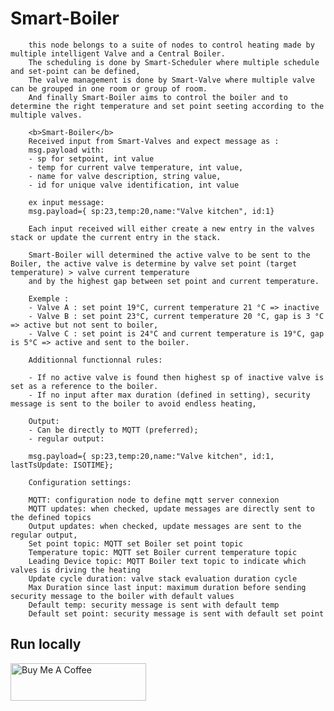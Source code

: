 # Smart-Boiler
        
        this node belongs to a suite of nodes to control heating made by multiple intelligent Valve and a Central Boiler.
        The scheduling is done by Smart-Scheduler where multiple schedule and set-point can be defined,
        The valve management is done by Smart-Valve where multiple valve can be grouped in one room or group of room. 
        And finally Smart-Boiler aims to control the boiler and to determine the right temperature and set point seeting according to the multiple valves.
        
        <b>Smart-Boiler</b>
        Received input from Smart-Valves and expect message as :
        msg.payload with:
        - sp for setpoint, int value
        - temp for current valve temperature, int value,
        - name for valve description, string value,
        - id for unique valve identification, int value

        ex input message:
        msg.payload={ sp:23,temp:20,name:"Valve kitchen", id:1}

        Each input received will either create a new entry in the valves stack or update the current entry in the stack.

        Smart-Boiler will determined the active valve to be sent to the Boiler, the active valve is determine by valve set point (target temperature) > valve current temperature 
        and by the highest gap between set point and current temperature.

        Exemple : 
        - Valve A : set point 19°C, current temperature 21 °C => inactive
        - Valve B : set point 23°C, current temperature 20 °C, gap is 3 °C => active but not sent to boiler,
        - Valve C : set point is 24°C and current temperature is 19°C, gap is 5°C => active and sent to the boiler.
        
        Additionnal functionnal rules:
        
        - If no active valve is found then highest sp of inactive valve is set as a reference to the boiler. 
        - If no input after max duration (defined in setting), security message is sent to the boiler to avoid endless heating,
        
        Output: 
        - Can be directly to MQTT (preferred);
        - regular output: 

        msg.payload={ sp:23,temp:20,name:"Valve kitchen", id:1, lastTsUpdate: ISOTIME};

        Configuration settings: 

        MQTT: configuration node to define mqtt server connexion
        MQTT updates: when checked, update messages are directly sent to the defined topics
        Output updates: when checked, update messages are sent to the regular output,
        Set point topic: MQTT set Boiler set point topic
        Temperature topic: MQTT set Boiler current temperature topic
        Leading Device topic: MQTT Boiler text topic to indicate which valves is driving the heating
        Update cycle duration: valve stack evaluation duration cycle
        Max Duration since last input: maximum duration before sending security message to the boiler with default values
        Default temp: security message is sent with default temp
        Default set point: security message is sent with default set point

## Run locally



<a href="https://www.buymeacoffee.com/vincentbe" target="_blank"><img src="https://cdn.buymeacoffee.com/buttons/v2/default-yellow.png" alt="Buy Me A Coffee" style="height: 60px !important;width: 217px !important;" ></a>
